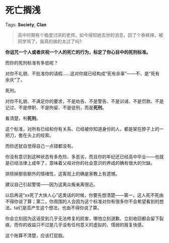 # 死亡搁浅

Tags: **Society**, **Clan**

> 高中时期有个极度讨厌的老师，如今得知她去世的消息，回了个泰裤辣，被同学骂了，我真的做的太过了吗?



**你诅咒一个人或者庆祝一个人的死亡的行为，标定了你心目中的死刑标准。**

而你的死刑标准有多低呢？

对你不礼貌、不批准你的请假……这对你就已经构成“死有余辜”——不，是“死有余庆”了。

死刑。

对你不礼貌、不满足你的要求，不是劝告、不是警告、不是训诫、不是罚款、不是记过、不是停职、不是拘留、不是徒刑，而是**死刑**。

看清楚，判**死刑**。

这个标准，对所有已经和你有关系、已经被你知道身份的人，都是架在脖子上的一把刀，套在头上的绞索。

而你还犹自觉得自己一点错都没有。

你没有意识到这种状态有多危险、多恶劣，而且你的年纪还已经高中毕业——也就是已经法律上成年了，意味着父母对你的社会意识的养成的确有很大的欠缺。

排除掉那些额外的情绪性，这客观上的确是家教上有遗憾。

建议自己引起警惕——因为这离众叛亲离很近。

  


以后再说“xx死了大快人心”这类话的时候，你要先想清楚——第一，这人死不死由不得你说了算；第二，你周围的人会因为这个标准对你有很多你不会希望看到的想法。ta们是否产生这个想法，也由不得你说了算。

你会立刻因为这话受到几乎无法修复的损害，哪怕立刻道歉、立刻收回都会留下裂痕，而你的收益只不过是几乎没有任何意义的虚拟的、懦弱的报复快感。

这个账算不清楚，应该打屁股。



